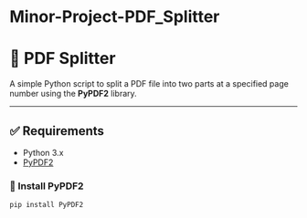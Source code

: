 # Minor-Project-PDF_Splitter
# 📄 PDF Splitter

A simple Python script to split a PDF file into two parts at a specified page number using the **PyPDF2** library.

---

## ✅ Requirements

- Python 3.x  
- [PyPDF2](https://pypi.org/project/PyPDF2/)

### 🔧 Install PyPDF2
```bash
pip install PyPDF2
